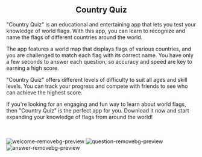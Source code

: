 <h2 align="center" color="#660099"> Country Quiz</h2>

<p>"Country Quiz" is an educational and entertaining app that lets you test your knowledge of world flags. With this app, you can learn to recognize and name the flags of different countries around the world.

The app features a world map that displays flags of various countries, and you are challenged to match each flag with its correct name. You have only a few seconds to answer each question, so accuracy and speed are key to earning a high score.

"Country Quiz" offers different levels of difficulty to suit all ages and skill levels. You can track your progress and compete with friends to see who can achieve the highest score.

If you're looking for an engaging and fun way to learn about world flags, then "Country Quiz" is the perfect app for you. Download it now and start expanding your knowledge of flags from around the world!</p>
</br>
</br>
![welcome-removebg-preview](https://user-images.githubusercontent.com/100201401/226323301-8ff4ec96-4e37-4d6c-84de-eb8d65bd5cb1.png)
![question-removebg-preview](https://user-images.githubusercontent.com/100201401/226323310-22df02c6-f053-491a-9306-3dc317594c40.png)
![answer-removebg-preview](https://user-images.githubusercontent.com/100201401/226323321-82680e5b-cfe4-4961-96b1-dd0b7625f615.png)
